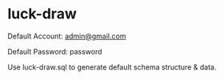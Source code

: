 # luck-draw
Default Account: admin@gmail.com

Default Password: password

Use luck-draw.sql to generate default schema structure & data.
